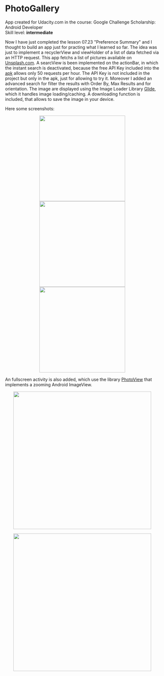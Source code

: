 # PhotoGallery

<p>App created for Udacity.com in the course: Google Challenge Scholarship: Android Developer
<br>
Skill level: <b>intermediate</b></p>
<p>Now I have just completed the lesson 07.23 "Preference Summary" and I thought to build an app just for practing what I learned so far. The idea was just to implement a recyclerView and viewHolder of a list of data fetched via an HTTP request.
This app fetchs a list of pictures available on <a href="https://unsplash.com/" rel="nofollow">Unsplash.com</a>.
A searcView is been implemented on the actionBar, in which the instant search is deactivated, because the free API Key included into the <a href="/Giusan82/PhotoGallery/blob/master/photogallery.apk">apk</a> allows only 50 requests per hour. The API Key is not included in the project but only in the apk, just for allowing to try it. Moreover I added an advanced search for filter the results with Order By, Max Results and for orientation. The image are displayed using the Image Loader Library <a href="https://github.com/bumptech/glide">Glide</a>, which it handles image loading/caching. A downloading function is included, that allows to save the image in your device.</p>
<p>Here some screenshots:</p>
<p align="center">
  <a href="/Giusan82/PhotoGallery/blob/master/2017-12-21_031145.jpg" target="_blank"><img src="/Giusan82/PhotoGallery/raw/master/2017-12-21_031145.jpg" width="280" style="max-width:100%;"></a>
  <a href="/Giusan82/PhotoGallery/blob/master/2017-12-21_224958.jpg" target="_blank"><img src="/Giusan82/PhotoGallery/raw/master/2017-12-21_224958.jpg" width="280" style="max-width:100%;"></a>
  <a href="/Giusan82/PhotoGallery/blob/master/2017-12-21_031515.jpg" target="_blank"><img src="/Giusan82/PhotoGallery/raw/master/2017-12-21_031515.jpg" width="280" style="max-width:100%;"></a>
</p>
<p>An fullscreen activity is also added, which use the library <a href="https://github.com/chrisbanes/PhotoView">PhotoView</a> that implements a zooming Android ImageView.</p>
<p align="center">
  <a href="/Giusan82/PhotoGallery/blob/master/2017-12-22_004819.jpg" target="_blank"><img src="/Giusan82/PhotoGallery/raw/master/2017-12-22_004819.jpg" height="450" style="max-width:100%;"></a>
</p>
<p align="center">
  <a href="/Giusan82/PhotoGallery/blob/master/2017-12-22_004843.jpg" target="_blank"><img src="/Giusan82/PhotoGallery/raw/master/2017-12-22_004843.jpg" height="450" style="max-width:100%;"></a>
</p>

  
